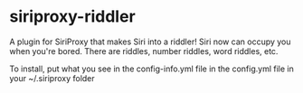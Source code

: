 siriproxy-riddler
=================

A plugin for SiriProxy that makes Siri into a riddler! Siri now can occupy you when you're bored. There are riddles, number riddles, word riddles, etc.

To install, put what you see in the config-info.yml file in the config.yml file in your ~/.siriproxy folder

